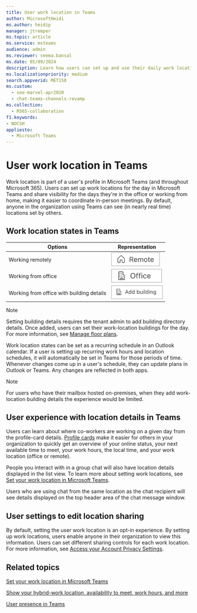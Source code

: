 ```yaml
---
title: User work location in Teams
author: MicrosoftHeidi
ms.author: heidip
manager: jtremper
ms.topic: article
ms.service: msteams
audience: admin
ms.reviewer: seema.bansal
ms.date: 05/09/2024
description: Learn how users can set up and use their daily work location in Microsoft Teams.
ms.localizationpriority: medium
search.appverid: MET150
ms.custom: 
  - seo-marvel-apr2020
  - chat-teams-channels-revamp
ms.collection: 
  - M365-collaboration
f1.keywords:
- NOCSH
appliesto: 
  - Microsoft Teams
---
```


# User work location in Teams

Work location is part of a user's profile in Microsoft Teams (and throughout Microsoft 365). Users can set up work locations for the day in Microsoft Teams and share visibility for the days they're in the office or working from home, making it easier to coordinate in-person meetings. By default, anyone in the organization using Teams can see (in nearly real time) locations set by others.

## Work location states in Teams

|Options |Representation |
|---|---|
|Working remotely |![house icon](./media/work-location-remote.png)|
|Working from office |![building icon](./media/work-location-office.png) |
|Working from office with building details |![add building icon](./media/work-location-add-building-update.png)|

> [!Note]
> Setting building details requires the tenant admin to add building directory details. Once added, users can set their work-location buildings for the day. For more information, see [Manage floor plans](/microsoftsearch/manage-floorplans).

Work location states can be set as a recurring schedule in an Outlook calendar. If a user is setting up recurring work hours and location schedules, it will automatically be set in Teams for those periods of time. Whenever changes come up in a user's schedule, they can update plans in Outlook or Teams. Any changes are reflected in both apps.

> [!NOTE]
> For users who have their mailbox hosted on-premises, when they add work-location building details the experience would be limited.

## User experience with location details in Teams

Users can learn about where co-workers are working on a given day from the profile-card details. [Profile cards](https://support.microsoft.com/en-us/office/profile-cards-in-microsoft-365-e80f931f-5fc4-4a59-ba6e-c1e35a85b501) make it easier for others in your organization to quickly get an overview of your online status, your next available time to meet, your work hours, the local time, and your work location (office or remote).

People you interact with in a group chat will also have location details displayed in the list view. To learn more about setting work locations, see [Set your work location in Microsoft Teams](https://support.microsoft.com/en-us/office/set-your-work-location-in-microsoft-teams-6c14a0f5-3cd6-427d-b1d2-aa0365aebf88).

Users who are using chat from the same location as the chat recipient will see details displayed on the top header area of the chat message window.

## User settings to edit location sharing

By default, setting the user work location is an opt-in experience. By setting up work locations, users enable anyone in their organization to view this information. Users can set different sharing controls for each work location. For more information, see [Access your Account Privacy Settings](https://support.microsoft.com/en-us/office/access-your-account-privacy-settings-3e7bc183-bf52-4fd0-8e6b-78978f7f121b).

## Related topics

[Set your work location in Microsoft Teams](https://support.microsoft.com/en-us/office/set-your-work-location-in-microsoft-teams-6c14a0f5-3cd6-427d-b1d2-aa0365aebf88)

[Show your hybrid-work location, availability to meet, work hours, and more](https://support.microsoft.com/en-us/office/show-your-hybrid-work-location-availability-to-meet-work-hours-and-more-c861198d-f82e-41d7-88ec-c2e716be5ede)

[User presence in Teams](presence-admins.md)
